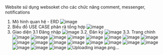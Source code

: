 Website sử dụng websoket cho các chức năng comment, messenger, notifications
1.	Mô hình quan hệ - ERD
![image](https://github.com/TranThienDat47/sgu_social_network/assets/97278045/056e9bd3-491b-447e-9479-8f0f125aeb6b)
2.	Biểu đồ USE CASE  phân rã tổng hợp
![image](https://github.com/TranThienDat47/sgu_social_network/assets/97278045/5612f14d-f6f1-4555-abf3-116c5f7f1446)
3. Giao diện
3.1 Đăng nhập
   ![image](https://github.com/TranThienDat47/sgu_social_network/assets/97278045/64617206-5266-4b15-8655-9819c264f70a)
3.2. Đăn ký
   ![image](https://github.com/TranThienDat47/sgu_social_network/assets/97278045/84dc8a8e-3542-4305-9aae-009fcc302284)
3.3. Trang chính
   ![image](https://github.com/TranThienDat47/sgu_social_network/assets/97278045/210287aa-97fe-4ed6-9f7e-7f9b9db28c0c)
    ![image](https://github.com/TranThienDat47/sgu_social_network/assets/97278045/1ea2a768-750b-4649-ad17-66e25aed6124)
![image](https://github.com/TranThienDat47/sgu_social_network/assets/97278045/a1cae2c3-2b31-4424-bb08-efd463ddbc9b)
![image](https://github.com/TranThienDat47/sgu_social_network/assets/97278045/1896cfcf-473c-416a-87c2-5048a57d59c6)
![image](https://github.com/TranThienDat47/sgu_social_network/assets/97278045/bd8d173e-eeda-43c5-a6a2-7577dc97204f)
![image](https://github.com/TranThienDat47/sgu_social_network/assets/97278045/cfd6411d-cd36-4762-b94d-7b63ba0d0ab7)
![image](https://github.com/TranThienDat47/sgu_social_network/assets/97278045/72020ef2-228c-4462-bbcc-46e5345620a6)
![image](https://github.com/TranThienDat47/sgu_social_network/assets/97278045/b188e3f6-b4d0-441d-be2d-8f2b049f0f37)
![image](https://github.com/TranThienDat47/sgu_social_network/assets/97278045/e2d1f1f8-c67f-4d60-b06b-caef0db0fb2c)
![image](https://github.com/TranThienDat47/sgu_social_network/assets/97278045/b82d8b50-d43b-4461-9143-e37fb9e23a7b)
![image](https://github.com/TranThienDat47/sgu_social_network/assets/97278045/3cba6477-e0cb-4f6e-b0f7-b03365d267aa)
![image](https://github.com/TranThienDat47/sgu_social_network/assets/97278045/f9eb7e42-3ff8-4331-8f1c-373cc48e4973)
![image](https://github.com/TranThienDat47/sgu_social_network/assets/97278045/0898eca8-261c-473e-8475-a5827d0e1734)
![image](https://github.com/TranThienDat47/sgu_social_network/assets/97278045/6834a824-d630-4c76-bf02-53250fa1dcb7)
![image](https://github.com/TranThienDat47/sgu_social_network/assets/97278045/00aea10d-e585-4839-b4a8-d4d230ef946e)
![image](https://github.com/TranThienDat47/sgu_social_network/assets/97278045/e1bc6808-a1b1-40ec-8009-d5b2e618543a)
![image](https://github.com/TranThienDat47/sgu_social_network/assets/97278045/906f36d8-ea89-405f-848d-23dda9237017)
![image](https://github.com/TranThienDat47/sgu_social_network/assets/97278045/19420eef-5b9f-4c92-b900-bfae164c41d0)
![image](https://github.com/TranThienDat47/sgu_social_network/assets/97278045/e2950d35-904b-4090-a4af-073261896771)
![Uploading image.png…]()
